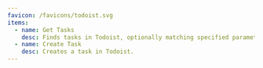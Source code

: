 ```yaml
---
favicon: /favicons/todoist.svg
items:
  - name: Get Tasks
    desc: Finds tasks in Todoist, optionally matching specified parameters.
  - name: Create Task
    desc: Creates a task in Todoist.
---
```


<script setup>
  import CustomListing from '../../components/CustomListing.vue'
</script>

<CustomListing />
